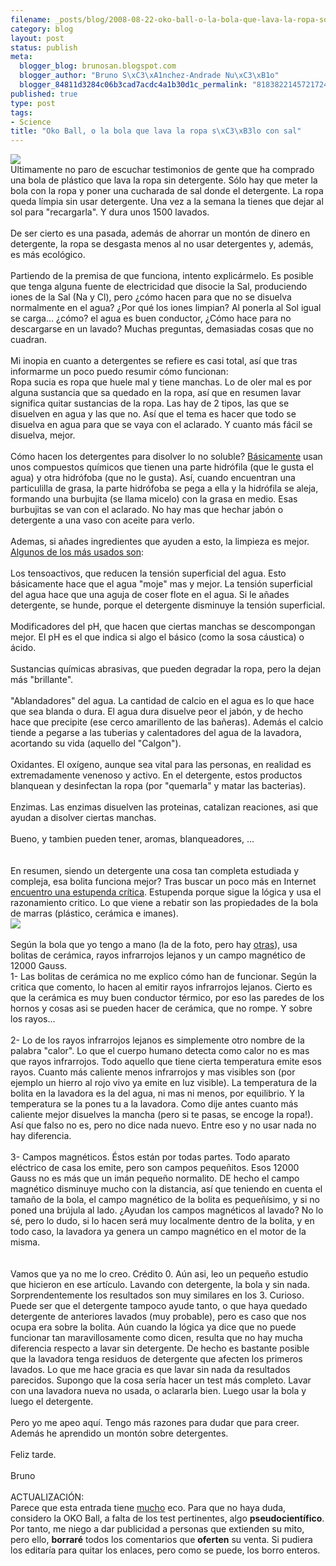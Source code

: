 ```yaml
--- 
filename: _posts/blog/2008-08-22-oko-ball-o-la-bola-que-lava-la-ropa-solo-con-sal.md
category: blog
layout: post
status: publish
meta: 
  blogger_blog: brunosan.blogspot.com
  blogger_author: "Bruno S\xC3\xA1nchez-Andrade Nu\xC3\xB1o"
  blogger_84811d3284c06b3cad7acdc4a1b30d1c_permalink: "818382214572172488"
published: true
type: post
tags: 
- Science
title: "Oko Ball, o la bola que lava la ropa s\xC3\xB3lo con sal"
---
```

<a href="https://nasonurb.files.wordpress.com/2008/08/photo199.jpg"><img src="https://nasonurb.files.wordpress.com/2008/08/photo199.jpg?w=300" border="0" /></a><br />Ultimamente no paro de escuchar testimonios de gente que ha comprado una bola de plástico que lava la ropa sin detergente. Sólo hay que meter la bola con la ropa y poner una cucharada de sal donde el detergente. La ropa queda límpia sin usar detergente. Una vez a la semana la tienes que dejar al sol para "recargarla". Y dura unos 1500 lavados.<br /><br />De ser cierto es una pasada, además de ahorrar un  montón de dinero en detergente, la ropa se desgasta menos al no usar detergentes y, además, es más ecológico.<br /><br />Partiendo de la premisa de que funciona, intento explicármelo. Es posible que tenga alguna fuente de electricidad que disocie la Sal, produciendo iones de la Sal (Na y Cl), pero ¿cómo hacen para que no se disuelva normalmente en el agua? ¿Por qué los iones limpian? Al ponerla al Sol igual se carga... ¿cómo? el agua es buen conductor, ¿Cómo hace para no descargarse en un lavado? Muchas preguntas, demasiadas cosas que no cuadran.<br /><br />Mi inopia en cuanto a detergentes se refiere es casi total, así que tras informarme un poco puedo resumir cómo funcionan:<br />Ropa sucia es ropa que huele mal y tiene manchas. Lo de oler mal es por alguna sustancia que sa quedado en la ropa, así que en resumen lavar significa quitar sustancias de la ropa. Las hay de 2 tipos, las que se disuelven en agua y las que no. Así que el tema es hacer que todo se disuelva en agua para que se vaya con el aclarado. Y cuanto más fácil se disuelva, mejor.<br /><br />Cómo hacen los detergentes para disolver lo no soluble? <a href="https://labquimica.wordpress.com/2007/08/04/¿como-funciona-un-detergente/">Básicamente</a> usan unos compuestos químicos que tienen una parte hidrófila (que le gusta el agua) y otra hidrófoba (que no le gusta). Así, cuando encuentran una particulilla de grasa, la parte hidrófoba se pega a ella y la hidrófila se aleja, formando una burbujita (se llama micelo) con la grasa en medio. Esas burbujitas se van con el aclarado. No hay mas que hechar jabón o detergente a una vaso con aceite para verlo.<br /><br />Ademas, si añades ingredientes que ayuden a esto, la limpieza es mejor. <a href="https://en.wikipedia.org/wiki/Detergent">Algunos de los más usados son</a>:<br /><br />Los tensoactivos, que reducen la tensión superficial del agua. Esto básicamente hace que el agua "moje" mas y mejor. La tensión superficial del agua hace que una aguja de coser flote en el agua. Si le añades detergente, se hunde, porque el detergente disminuye la tensión superficial.<br /><br />Modificadores del pH, que hacen que ciertas manchas se descompongan mejor. El pH es el que indica si algo el básico (como la sosa cáustica) o ácido. <br /><br />Sustancias químicas abrasivas, que pueden degradar la ropa, pero la dejan más "brillante".<br /><br />"Ablandadores" del agua. La cantidad de calcio en el agua es lo que hace que sea blanda o dura. El agua dura disuelve peor el jabón, y de hecho hace que precipite (ese cerco amarillento de las bañeras). Además el calcio tiende a pegarse a las tuberias y calentadores del agua de la lavadora, acortando su vida (aquello del "Calgon"). <br /><br />Oxidantes. El oxígeno, aunque sea vital para las personas, en realidad es extremadamente venenoso y activo. En el detergente, estos productos blanquean y desinfectan la ropa (por "quemarla" y matar las bacterias).<br /><br />Enzimas. Las enzimas disuelven las proteinas, catalizan reaciones, asi que ayudan a disolver ciertas manchas.<br /><br />Bueno, y tambien pueden tener, aromas, blanqueadores, ...<br /><br /><br />En resumen, siendo un detergente una cosa tan completa estudiada y compleja, esa bolita funciona mejor? Tras buscar un poco más en Internet <a href="https://www.straightdope.com/classics/a4_007b.html">encuentro una estupenda crítica</a>. Estupenda porque sigue la lógica y usa el razonamiento critico. Lo que viene a rebatir son las propiedades de la bola de marras (plástico, cerámica e imanes).<br /><a href="https://nasonurb.files.wordpress.com/2008/08/photo2002.jpg"><img src="https://nasonurb.files.wordpress.com/2008/08/photo2002.jpg?w=143" border="0" /></a><br /><br />Según la bola que yo tengo a mano (la de la foto, pero hay <a href="https://en.wikipedia.org/wiki/Laundry_ball">otras</a>), usa bolitas de cerámica, rayos infrarrojos lejanos y un campo magnético de 12000 Gauss. <br />1- Las bolitas de cerámica no me explico cómo han de funcionar. Según la critica que comento, lo hacen al emitir rayos infrarrojos lejanos. Cierto es que la cerámica es muy buen conductor térmico, por eso las paredes de los hornos y cosas asi se pueden hacer de cerámica, que no rompe. Y sobre los rayos...<br /><br />2- Lo de los rayos infrarrojos lejanos es simplemente otro nombre de la palabra "calor". Lo que el cuerpo humano detecta como calor no es mas que rayos infrarrojos. Todo aquello que tiene cierta temperatura emite esos rayos. Cuanto más caliente menos infrarrojos y mas visibles son (por ejemplo un hierro al rojo vivo ya emite en luz visible). La temperatura de la bolita en la lavadora es la del agua, ni mas ni menos, por equilibrio. Y la temperatura se la pones tu a la  lavadora. Como dije antes cuanto más caliente mejor disuelves la mancha (pero si te pasas, se encoge la ropa!). Así que falso no es, pero no dice nada nuevo. Entre eso y no usar nada no hay diferencia.<br /><br />3- Campos magnéticos. Éstos están por todas partes. Todo aparato eléctrico de casa los emite, pero son campos pequeñitos. Esos 12000 Gauss no es más que un imán pequeño normalito. DE hecho el campo magnético disminuye mucho con la distancia, así que teniendo en cuenta el tamaño de la bola, el campo magnético de la bolita es pequeñísimo, y si no poned una brújula al lado. ¿Ayudan los campos magnéticos al lavado? No lo sé, pero lo dudo, si lo hacen será muy localmente dentro de la bolita, y en todo caso, la lavadora ya genera un campo magnético en el motor de la misma.<br /><br /><br />Vamos que ya no me lo creo. Crédito 0. Aún asi, leo un pequeño estudio que hicieron en ese artículo. Lavando con detergente, la bola y sin nada. Sorprendentemente los resultados son muy similares en los 3. Curioso. Puede ser que el detergente tampoco ayude tanto, o que haya quedado detergente de anteriores lavados (muy probable), pero es caso que nos ocupa era sobre la bolita. Aún cuando la lógica ya dice que no puede funcionar tan maravillosamente como dicen, resulta que no hay mucha diferencia respecto a lavar sin detergente. De hecho es bastante posible que la lavadora tenga residuos de detergente que afecten los primeros lavados. Lo que me hace gracia es que lavar sin nada da resultados parecidos. Supongo que la cosa sería hacer un test más completo. Lavar con una lavadora nueva no usada, o aclararla bien. Luego usar la bola y luego el detergente. <br /><br />Pero yo me apeo aquí. Tengo más razones para dudar que para creer. Además he aprendido un montón sobre detergentes.<br /><br />Feliz tarde.<br /><br />Bruno<br /><br />ACTUALIZACIÓN:<br />Parece que esta entrada tiene <a href="https://brunosan.blogspot.com/2009/06/vueltas-con-la-oko-bola.html">mucho</a> eco. Para que no haya duda, considero la OKO Ball, a falta de los test pertinentes, algo <span style="font-weight:bold;">pseudocientífico</span>.<br />Por tanto, me niego a dar publicidad a personas que extienden su mito, pero ello, <span style="font-weight:bold;">borraré</span> todos los comentarios que <span style="font-weight:bold;">oferten</span> su venta. Si pudiera los editaría para quitar los enlaces, pero como se puede, los borro enteros.
